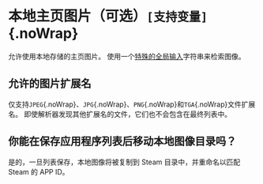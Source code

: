 # 本地主页图片（可选）`[支持变量]`{.noWrap}

允许使用本地存储的主页图片。 使用一个[特殊的全局输入](#special-glob-input)字符串来检索图像。

## 允许的图片扩展名

仅支持`JPEG`{.noWrap}、`JPG`{.noWrap}、`PNG`{.noWrap}和`TGA`{.noWrap}文件扩展名。 即使解析器发现其他扩展名的文件，它们也不会包含在最终列表中。

## 你能在保存应用程序列表后移动本地图像目录吗？

是的，一旦列表保存，本地图像将被复制到 Steam 目录中，并重命名以匹配 Steam 的 APP ID。
